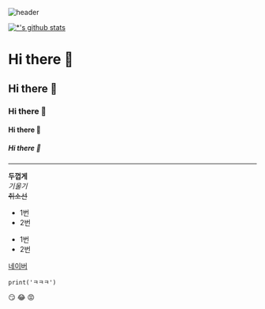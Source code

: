 ![header](https://capsule-render.vercel.app/api?type=wave&color=auto&height=300&section=header&text=데이터%20분석&fontSize=90)

[![*'s github stats](https://github-readme-stats.vercel.app/api?username=Byeol12341)](https://github.com/Byeol12341)



# Hi there 👋
## Hi there 👋
### Hi there 👋
#### Hi there 👋
##### Hi there 👋
---
**두껍게** <br>
*기울기* <br>
~~취소선~~ <br>
* 1번
* 2번
- 1번
- 2번

[네이버](www.naver.com)

```
print('ㅋㅋㅋ')
```

:smirk:
:joy:
:rage:
